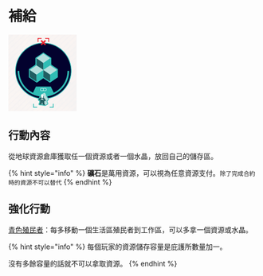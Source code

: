 # 補給

![](<../../../../.gitbook/assets/image (9).png>)

## 行動內容

從地球資源倉庫獲取任一個資源或者一個水晶，放回自己的儲存區。

{% hint style="info" %}
**礦石**是萬用資源，可以視為任意資源支付。`除了完成合約時的資源不可以替代`
{% endhint %}

## 強化行動

[青色殖民者](obtain-blueprint/teal-colonist.md)：每多移動一個生活區殖民者到工作區，可以多拿一個資源或水晶。

{% hint style="info" %}
每個玩家的資源儲存容量是庇護所數量加一。

沒有多餘容量的話就不可以拿取資源。
{% endhint %}

